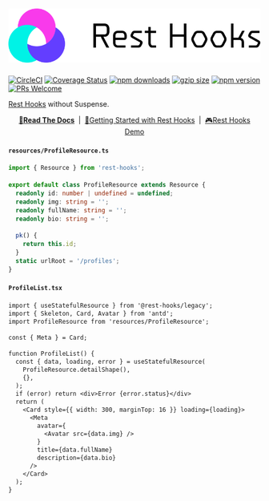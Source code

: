 # ![🛌🎣 Rest hooks Legacy](./rest_hooks_logo_and_text.svg?sanitize=true)
[![CircleCI](https://circleci.com/gh/coinbase/rest-hooks.svg?style=shield)](https://circleci.com/gh/coinbase/rest-hooks)
[![Coverage Status](https://img.shields.io/coveralls/coinbase/rest-hooks.svg?style=flat-square)](https://coveralls.io/github/coinbase/rest-hooks?branch=master)
[![npm downloads](https://img.shields.io/npm/dm/@rest-hooks/legacy.svg?style=flat-square)](https://www.npmjs.com/package/@rest-hooks/legacy)
[![gzip size](https://img.badgesize.io/https://unpkg.com/@rest-hooks/legacy?compression=gzip&style=flat-square)](https://unpkg.com/@rest-hooks/legacy)
[![npm version](https://img.shields.io/npm/v/@rest-hooks/legacy.svg?style=flat-square)](https://www.npmjs.com/package/@rest-hooks/legacy)
[![PRs Welcome](https://img.shields.io/badge/PRs-welcome-brightgreen.svg?style=flat-square)](http://makeapullrequest.com)

[Rest Hooks](https://resthooks.io) without Suspense.

<div align="center">

**[📖Read The Docs](https://resthooks.io/docs/guides/no-suspense)** &nbsp;|&nbsp; [🏁Getting Started with Rest Hooks](https://resthooks.io/docs/getting-started/installation) &nbsp;|&nbsp;
[🎮Rest Hooks Demo](https://codesandbox.io/s/rest-hooks-hinux?fontsize=14&module=%2Fsrc%2Fpages%2FIssueList.tsx)

</div>

#### `resources/ProfileResource.ts`

```typescript
import { Resource } from 'rest-hooks';

export default class ProfileResource extends Resource {
  readonly id: number | undefined = undefined;
  readonly img: string = '';
  readonly fullName: string = '';
  readonly bio: string = '';

  pk() {
    return this.id;
  }
  static urlRoot = '/profiles';
}
```

#### `ProfileList.tsx`

```tsx
import { useStatefulResource } from '@rest-hooks/legacy';
import { Skeleton, Card, Avatar } from 'antd';
import ProfileResource from 'resources/ProfileResource';

const { Meta } = Card;

function ProfileList() {
  const { data, loading, error } = useStatefulResource(
    ProfileResource.detailShape(),
    {},
  );
  if (error) return <div>Error {error.status}</div>
  return (
    <Card style={{ width: 300, marginTop: 16 }} loading={loading}>
      <Meta
        avatar={
          <Avatar src={data.img} />
        }
        title={data.fullName}
        description={data.bio}
      />
    </Card>
  );
}
```
